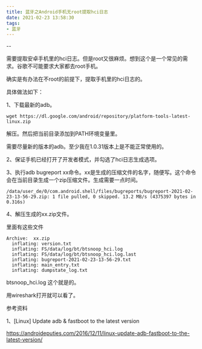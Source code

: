 ```yaml
---
title: 蓝牙之Android手机无root提取hci日志
date: 2021-02-23 13:58:30
tags:
- 蓝牙
---
```


--

需要提取安卓手机里的hci日志。但是root又很麻烦。想到这个是一个常见的需求。谷歌不可能要求大家都去root手机。

确实是有办法在不root的前提下，提取手机里的hci日志的。

具体做法如下：

1、下载最新的adb。

```
wget https://dl.google.com/android/repository/platform-tools-latest-linux.zip
```

解压。然后把当前目录添加到PATH环境变量里。

需要尽量新的版本的adb。至少我在1.0.31版本上是不能正常使用的。

2、保证手机已经打开了开发者模式，并勾选了hci日志生成选项。

3、执行adb bugreport xx命令。xx是生成的压缩文件的名字，随便写。这个命令会在当前目录生成一个zip压缩文件。生成需要一点时间。

```
/data/user_de/0/com.android.shell/files/bugreports/bugreport-2021-02-23-13-56-29.zip: 1 file pulled, 0 skipped. 13.2 MB/s (4375397 bytes in 0.316s)
```

4、解压生成的xx.zip文件。

里面有这些文件

```
Archive:  xx.zip
  inflating: version.txt             
  inflating: FS/data/log/bt/btsnoop_hci.log  
  inflating: FS/data/log/bt/btsnoop_hci.log.last  
  inflating: bugreport-2021-02-23-13-56-29.txt  
  inflating: main_entry.txt          
  inflating: dumpstate_log.txt  
```

btsnoop_hci.log 这个就是的。

用wireshark打开就可以看了。



参考资料

1、[Linux] Update adb & fastboot to the latest version

https://androideputies.com/2016/12/11/linux-update-adb-fastboot-to-the-latest-version/
